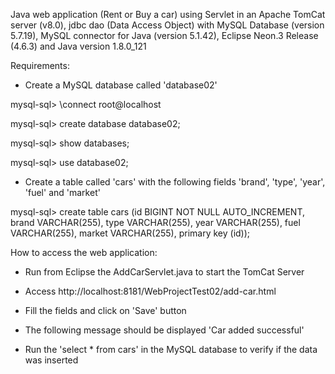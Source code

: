 Java web application (Rent or Buy a car) using Servlet in an Apache TomCat server (v8.0), jdbc dao (Data Access Object) with MySQL Database (version 5.7.19), MySQL connector for Java (version 5.1.42), Eclipse Neon.3 Release (4.6.3) and Java version 1.8.0_121


Requirements:

- Create a MySQL database called 'database02'

mysql-sql> \connect root@localhost

mysql-sql> create database database02;

mysql-sql> show databases;

mysql-sql> use database02;

- Create a table called 'cars' with the following fields 'brand', 'type', 'year', 'fuel' and 'market'

mysql-sql> create table cars (id BIGINT NOT NULL AUTO_INCREMENT, brand VARCHAR(255), type VARCHAR(255), year VARCHAR(255), fuel VARCHAR(255), market VARCHAR(255), primary key (id));


How to access the web application:

- Run from Eclipse the AddCarServlet.java to start the TomCat Server

- Access http://localhost:8181/WebProjectTest02/add-car.html

- Fill the fields and click on 'Save' button

- The following message should be displayed 'Car <brand> <type> <year> <fuel> <market> added successful'

- Run the 'select * from cars' in the MySQL database to verify if the data was inserted
